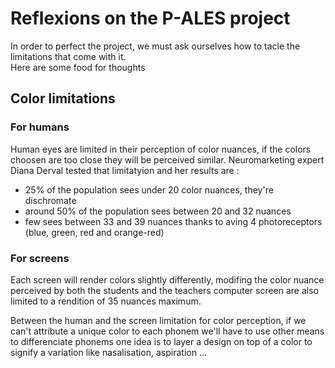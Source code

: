 # Reflexions on the P-ALES project
In order to perfect the project, we must ask ourselves how to tacle the limitations that come with it. <br>
Here are some food for thoughts
## Color limitations
### For humans
Human eyes are limited in their perception of color nuances, if the colors choosen are too close they will be perceived similar.
Neuromarketing expert Diana Derval tested that limitatyion and her results are :
  - 25% of the population sees under 20 color nuances, they're dischromate
  - around 50% of the population sees between 20 and 32 nuances
  - few sees between 33 and 39 nuances thanks to aving 4 photoreceptors (blue, green, red and orange-red)
### For screens
Each screen will render colors slightly differently, modifing the color nuance perceived by both the students and the teachers
computer screen are also limited to a rendition of 35 nuances maximum.

Between the human and the screen limitation for color perception,
if we can't attribute a unique color to each phonem
we'll have to use other means to differenciate phonems
one idea is to layer a design on top of a color to signify a variation like nasalisation, aspiration ...
